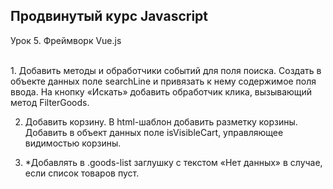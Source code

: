 ## Продвинутый курс Javascript

Урок 5. Фреймворк Vue.js

<br>
1. Добавить методы и обработчики событий для поля поиска. Создать в объекте 
данных поле searchLine и привязать к нему содержимое поля ввода. 
На кнопку «Искать» добавить обработчик клика, вызывающий метод FilterGoods.

2. Добавить корзину. В html-шаблон добавить разметку корзины. Добавить в 
объект данных поле isVisibleCart, управляющее видимостью корзины.

3. *Добавлять в .goods-list заглушку с текстом «Нет данных» в случае, если 
список товаров пуст.